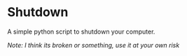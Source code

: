 # Shutdown

A simple python script to shutdown your computer.

*Note: I think its broken or something, use it at your own risk*

